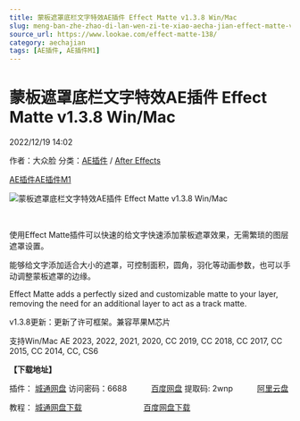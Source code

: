 ```yaml
---
title: 蒙板遮罩底栏文字特效AE插件 Effect Matte v1.3.8 Win/Mac
slug: meng-ban-zhe-zhao-di-lan-wen-zi-te-xiao-aecha-jian-effect-matte-v1-3-8-win-mac
source_url: https://www.lookae.com/effect-matte-138/
category: aechajian
tags: [AE插件, AE插件M1]
---
```

# 蒙板遮罩底栏文字特效AE插件 Effect Matte v1.3.8 Win/Mac

2022/12/19 14:02

作者：大众脸
分类：[AE插件](https://www.lookae.com/after-effects/aechajian/) / [After Effects](https://www.lookae.com/after-effects/)

[AE插件](https://www.lookae.com/tag/ae%e6%8f%92%e4%bb%b6/)[AE插件M1](https://www.lookae.com/tag/aem1/)

![蒙板遮罩底栏文字特效AE插件 Effect Matte v1.3.8 Win/Mac](https://www.lookae.com/wp-content/uploads/2018/07/Effect-Matte-.jpg "蒙板遮罩底栏文字特效AE插件 Effect Matte v1.3.8 Win/Mac-LookAE.com")

[﻿](https://cloud.video.taobao.com//play/u/705956171/p/1/e/6/t/1/50189362906.mp4?_=1")

使用Effect Matte插件可以快速的给文字快速添加蒙板遮罩效果，无需繁琐的图层遮罩设置。

能够给文字添加适合大小的遮罩，可控制面积，圆角，羽化等动画参数，也可以手动调整蒙板遮罩的边缘。

Effect Matte adds a perfectly sized and customizable matte to your layer, removing the need for an additional layer to act as a track matte.

v1.3.8更新：更新了许可框架。兼容苹果M芯片

支持Win/Mac AE 2023, 2022, 2021, 2020, CC 2019, CC 2018, CC 2017, CC 2015, CC 2014, CC, CS6

**【下载地址】**

插件： [城通网盘](https://url70.ctfile.com/f/2827370-751069952-2d41cf?p=4431) 访问密码：6688           [百度网盘](https://pan.baidu.com/s/1q6BsTrKIbbIQq7XGsEqftw?pwd=2wnp) 提取码: 2wnp           [阿里云盘](https://www.aliyundrive.com/s/YB7eHtqAH7G)

教程： [城通网盘下载](https://lookae.ctfile.com/fs/680462-324510804)                            [百度网盘下载](https://pan.baidu.com/s/1A9mHyE2v9jZLuFziR4me0g)
